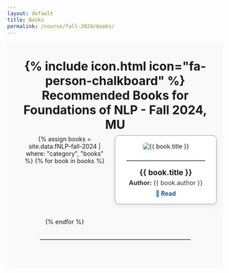 ```yaml
---
layout: default
title: Books
permalink: /course/fall-2024/books/
---
```

<style>
.page-container {
  display: flex;
  flex-direction: column;
  justify-content: center;
  align-items: center;
  padding: 2rem;
  box-sizing: border-box;
  text-align: center;
  background-color: #f9f9f9;
}

/* Headings spacing */
h1, h2, h3, h4, h5, h6 {
  margin-top: 0.5rem;
  margin-bottom: 0.5rem;
}

/* Book list as 2-column grid */
.book-list {
  display: grid;
  grid-template-columns: repeat(2, 1fr);
  gap: 2rem;
  max-width: 900px;
  width: 100%;
  justify-items: center;
}

/* Book card styling */
.book-card {
  border: 1px solid #999; /* darker border */
  border-radius: 10px;
  padding: 1rem;
  width: 100%;
  max-width: 300px;
  text-align: center;
  background: #ffffff;
  box-shadow: 0 4px 12px rgba(0, 0, 0, 0.08);
  transition: transform 0.2s ease, box-shadow 0.2s ease;
}

.book-card:hover {
  transform: translateY(-4px);
  box-shadow: 0 6px 20px rgba(0, 0, 0, 0.12);
}

.book-card img {
  max-width: 100%;
  height: auto;
  border-radius: 6px;
  margin-bottom: 0.5rem;
}

.book-card h3 {
  font-size: 1.1rem;
  margin: 0.5rem 0 0.3rem;
}

.book-card p {
  margin: 0;
  font-size: 0.9rem;
  color: #333;
}

.book-card a {
  display: inline-block;
  margin-top: 0.5rem;
  text-decoration: none;
  color: #005ea2;
  font-weight: bold;
}

/* Divider line styling */
hr {
  border: none;
  border-top: 1px solid #bbb;
  width: 90%;
  margin: 1rem auto;
}

/* Responsive fallback for small screens */
@media screen and (max-width: 640px) {
  .book-list {
    grid-template-columns: 1fr;
  }
}
</style>

<div class="page-container">

<h1>{% include icon.html icon="fa-person-chalkboard" %} Recommended Books for Foundations of NLP - Fall 2024, MU</h1>

<!-- Book Display Section -->
<div class="book-list">
  {% assign books = site.data.fNLP-fall-2024 | where: "category", "books" %}
  {% for book in books %}
  <div class="book-card">
    <img src="{{ book.book_image }}" alt="{{ book.title }}">
    <hr/>
    <h3>{{ book.title }}</h3>
    <p><strong>Author:</strong> {{ book.author }}</p>
    <a href="{{ book.link }}" target="_blank">📖 Read</a>
  </div>
  {% endfor %}
</div>

<hr style="margin: 2rem 0; width: 80%;"/>

</div>
